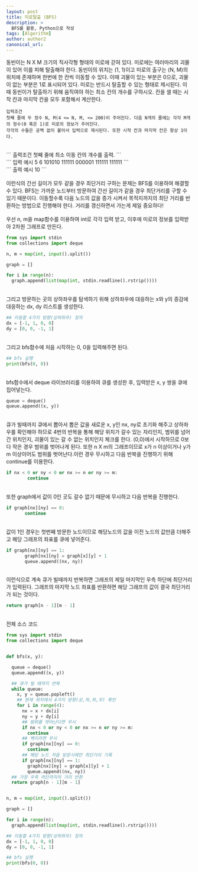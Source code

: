 ```yaml
---
layout: post
title: 미로탈출 (BFS)
description: >
  BFS를 활용, Python으로 작성
tags: [Algorithm]
author: author2
canonical_url: 
---
```


동빈이는 N X M 크기의 직사각형 형태의 미로에 갇혀 있다. 미로에는 여러마리의 괴물이 있어 이를 피해 탈출해야 한다. 동빈이의 위치는 (1, 1)이고 미로의 출구는 (N, M)의 위치에 존재하며 한번에 한 칸씩 이동할 수 있다. 이때 괴물이 있는 부분은 0으로, 괴물이 없는 부분은 1로 표시되어 있다. 미로는 반드시 탈출할 수 있는 형태로 제시된다. 이 때 동빈이가 탈출하기 위해 움직여야 하는 최소 칸의 개수를 구하시오. 칸을 셀 때는 시작 칸과 마지막 칸을 모두 포함해서 계산한다.

```
입력조건
첫째 줄에 두 정수 N, M(4 <= N, M, <= 200)이 주어진다. 다음 N개의 줄에는 각각 M개의 정수(0 혹은 1)로 미로의 정보가 주어진다.
각각의 수들은 공백 없이 붙어서 입력으로 제시된다. 또한 시작 칸과 마지막 칸은 항상 1이다.
```

<br>
```
출력조건
첫째 줄에 최소 이동 칸의 개수를 출력.
```
<br>
```
입력 예시
5 6
101010
111111
000001
111111
111111
```
<br>
```
출력 예시
10
```
<br><br>
이런식의 간선 길이가 모두 같을 경우 최단거리 구하는 문제는 BFS를 이용하여 해결할 수 있다. BFS는 가까운 노드부터 방문하여 간선 길이가 같을 경우 최단거리를 구할 수 있기 때문이다. 이동할수록 다음 노드의 값을 증가 시켜서 목적지까지의 최단 거리를 반환하는 방법으로 진행해야 한다. 거리를 갱신하면서 가는게 제일 중요하다!<br><br>
우선 n, m을 map함수를 이용하여 int로 각각 입력 받고, 이후에 미로의 정보를 입력받아 2차원 그래프로 만든다.

```python
from sys import stdin
from collections import deque

n, m = map(int, input().split())

graph = []

for i in range(n):
  graph.append(list(map(int, stdin.readline().rstrip())))
```

<br>그리고 방문하는 곳의 상하좌우를 탐색하기 위해 상하좌우에 대응하는 x와 y의 증감에 대응하는 dx, dy 리스트를 생성한다.

```python
## 이동할 4가지 방향(상하좌우) 정의
dx = [-1, 1, 0, 0]
dy = [0, 0, -1, 1]
```

<br>그리고 bfs함수에 처음 시작하는 0, 0을 입력해주면 된다.

```python
## bfs 실행
print(bfs(0, 0))
```

<br>bfs함수에서 deque 라이브러리를 이용하여 큐를 생성한 후, 입력받은 x, y 쌍을 큐에 집어넣는다.

```python
queue = deque()
queue.append((x, y))
```

<br>큐가 빌때까지 큐에서 뽑아서 뽑은 값을 새로운 x, y인 nx, ny로 초기화 해주고 상하좌우를 확인해야 하므로 4번의 반복을 통해 해당 위치가 갈수 있는 자리인지, 범위를 넘어간 위치인지, 괴물이 있는 갈 수 없는 위치인지 체크를 한다. (0,0)에서 시작하므로 0보다 작은 경우 범위를 벗어나게 된다. 또한 n X m의 그래프이므로 x가 n 이상이거나 y가 m 이상이어도 범위를 벗어난다.이런 경우 무시하고 다음 반복을 진행하기 위해 continue를 이용한다.

```python
if nx < 0 or ny < 0 or nx >= n or ny >= m:
        continue
```

<br>또한 graph에서 값이 0인 곳도 갈수 없기 때문에 무시하고 다음 반복을 진행한다.

```python
if graph[nx][ny] == 0:
       continue
```

<br>값이 1인 경우는 첫번째 방문한 노드이므로 해당노드의 값을 이전 노드의 값만큼 더해주고 해당 그래프의 좌표를 큐에 넣어준다.

```python
if graph[nx][ny] == 1:
       graph[nx][ny] = graph[x][y] + 1
       queue.append((nx, ny))
```

<br>이런식으로 계속 큐가 빌때까지 반복하면 그래프의 제일 마지막인 우측 하단에 최단거리가 입력된다. 그래프의 마지막 노드 좌표를 반환하면 해당 그래프의 값이 결국 최단거리가 되는 것이다.

```python
return graph[n - 1][m - 1]
```

<br>전체 소스 코드

```python
from sys import stdin
from collections import deque


def bfs(x, y):

  queue = deque()
  queue.append((x, y))

  ## 큐가 빌 때까지 반복
  while queue:
    x, y = queue.popleft()
    ## 현재 위치에서 4가지 방향(상,하,좌,우) 확인
    for i in range(4):
      nx = x + dx[i]
      ny = y + dy[i]
      ## 범위를 벗어난다면 무시
      if nx < 0 or ny < 0 or nx >= n or ny >= m:
        continue
      ## 벽이라면 무시
      if graph[nx][ny] == 0:
        continue
      ## 해당 노드 처음 방문시에만 최단거리 기록
      if graph[nx][ny] == 1:
        graph[nx][ny] = graph[x][y] + 1
        queue.append((nx, ny))
  ## 가장 우측 하단까지의 거리 반환
  return graph[n - 1][m - 1]


n, m = map(int, input().split())

graph = []

for i in range(n):
  graph.append(list(map(int, stdin.readline().rstrip())))

## 이동할 4가지 방향(상하좌우) 정의
dx = [-1, 1, 0, 0]
dy = [0, 0, -1, 1]

## bfs 실행
print(bfs(0, 0))
```

